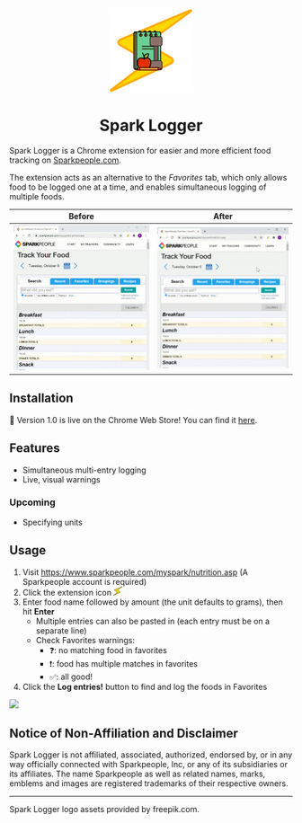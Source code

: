 
<p align="center">
  <img src="https://raw.githubusercontent.com/osharaki/spark-logger/master/images/SL-Logo_Preview.png" width="150"/>
</p>
<h1 align="center">Spark Logger</h1>

Spark Logger is a Chrome extension for easier and more efficient food tracking on [Sparkpeople.com](https://www.sparkpeople.com).

The extension acts as an alternative to the *Favorites* tab, which only allows food to be logged one at a time, and enables simultaneous logging of multiple foods.
<br>

Before | After
:-:|:-:
![](https://raw.githubusercontent.com/osharaki/spark-logger/master/images/before.gif) | ![](https://raw.githubusercontent.com/osharaki/spark-logger/master/images/after.gif)

## Installation
:rocket: Version 1.0 is live on the Chrome Web Store! You can find it [here](https://chrome.google.com/webstore/detail/spark-logger/lpppdeadccdckckcllnoeadmikncejlo).

## Features
- Simultaneous multi-entry logging
- Live, visual warnings

### Upcoming
- Specifying units

## Usage
1. Visit https://www.sparkpeople.com/myspark/nutrition.asp (A Sparkpeople account is required)
2. Click the extension icon ![](https://raw.githubusercontent.com/osharaki/spark-logger/master/images/SL-Logo_16.png)
3. Enter food name followed by amount (the unit defaults to grams), then hit **Enter** 
    * Multiple entries can also be pasted in (each entry must be on a separate line)
    * Check Favorites warnings:
      - :question:: no matching food in favorites
      - :exclamation:: food has multiple matches in favorites
      - ✅: all good!
4. Click the **Log entries!** button to find and log the foods in Favorites

![](https://raw.githubusercontent.com/osharaki/spark-logger/master/images/usage.gif)

## Notice of Non-Affiliation and Disclaimer
Spark Logger is not affiliated, associated, authorized, endorsed by, or in any way officially connected with Sparkpeople, Inc, or any of its subsidiaries or its affiliates.
The name Sparkpeople as well as related names, marks, emblems and images are registered trademarks of their respective owners.

---
Spark Logger logo assets provided by freepik.com.